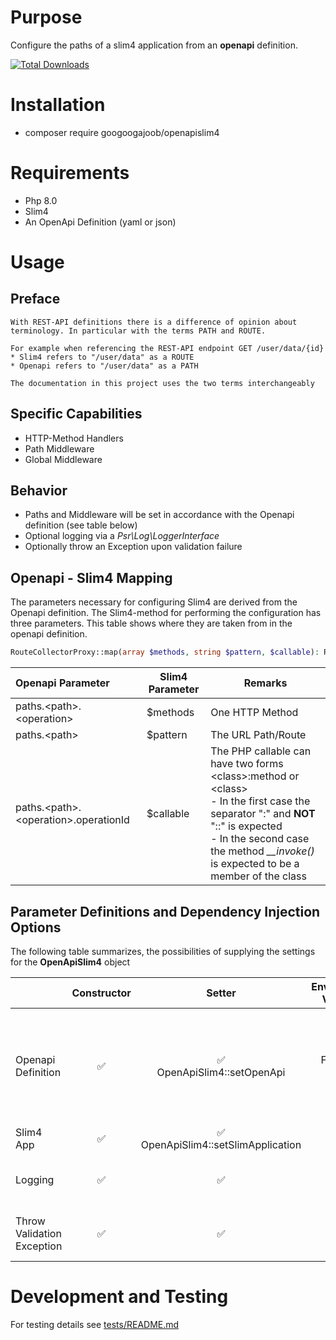 # Purpose
Configure the paths of a slim4 application from an **openapi** definition.

[![Total Downloads](https://img.shields.io/packagist/dt/monolog/monolog.svg)](https://packagist.org/packages/googoogajoob/openapislim4)

# Installation
* composer require googoogajoob/openapislim4

# Requirements
* Php 8.0
* Slim4
* An OpenApi Definition (yaml or json)

# Usage

## Preface
```
With REST-API definitions there is a difference of opinion about terminology. In particular with the terms PATH and ROUTE.

For example when referencing the REST-API endpoint GET /user/data/{id}
* Slim4 refers to "/user/data" as a ROUTE
* Openapi refers to "/user/data" as a PATH

The documentation in this project uses the two terms interchangeably 
```

## Specific Capabilities
* HTTP-Method Handlers
* Path Middleware
* Global Middleware

## Behavior
* Paths and Middleware will be set in accordance with the Openapi definition (see table below)
* Optional logging via a _Psr\Log\LoggerInterface_ 
* Optionally throw an Exception upon validation failure 

## Openapi - Slim4 Mapping
The parameters necessary for configuring Slim4 are derived from the Openapi definition. The Slim4-method for performing the configuration has three parameters. This table shows where they are taken from in the openapi definition.
```php
RouteCollectorProxy::map(array $methods, string $pattern, $callable): RouteInterface
```

| Openapi Parameter                         | Slim4 Parameter | Remarks                                                                                                                                                                                                                           |
|:----|------------------|-----------------------------------------------------------------------------------------------------------------------------------------------------------------------------------------------------------------------------------|
| paths.\<path\>.\<operation\>              | $methods         | One HTTP Method                                                                                                                                                                                                                   |
| paths.\<path\>                            | $pattern         | The URL Path/Route                                                                                                                                                                                                                |
| paths.\<path\>.\<operation\>.operationId  | $callable        | The PHP callable can have two forms \<class\>:method or \<class\><br>- In the first case the separator ":" and **NOT** "::" is expected<br>- In the second case the method _\_\_invoke()_ is expected to be a member of the class |

## Parameter Definitions and Dependency Injection Options 
The following table summarizes, the possibilities of supplying the settings for the **OpenApiSlim4** object

|                            | Constructor |                Setter                 |  Environment Variable   | Required | Default | Remarks                                                                                                             |
|----------------------------|:----------:|:-------------------------------------:|:-----------------------:|:----:|----|---------------------------------------------------------------------------------------------------------------------|
| Openapi Definition         | ✅           |     ✅<br>OpenApiSlim4::setOpenApi     | Filename only |✅|None| The Openapi definition can be specified as an object of cebe/php-openapi/src/Reader or a filename (JSON, YAML, YML) |
| Slim4 App                  | ✅           | ✅<br>OpenApiSlim4::setSlimApplication |            ❌            |✅|None| Set the Slim4 **app** Object                                                                                        | 
| Logging                    | ✅           |                   ✅                   |            ❌            |❌|False - no logging| Environment Variable Flag. Default false (no logging)                                                               |
| Throw Validation Exception | ✅           |                   ✅                   |            ❌            |❌|False - exceptions not thrown| Environment Variable Flag. Default false (no exception)                                                             |

<!-- 
### Priorities
* Environment Variables
* Constructor
* Setters
## Examples
### Constructor
### Setters
### Environment Variables
### Mixed settings
### Minimalistic Parameters
### All Parameters

**ToDo:** (is this the right place? maybe it should be up a level or two, wo that it is near the table) For constructor and setter specifications see [src/OpenApiSlim4.php](./src/OpenApiSlim4.php)
-->
# Development and Testing
For testing details see [tests/README.md](./tests/README.md)
